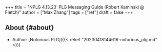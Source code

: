 +++
title = "NPLG 4.13.23: PLG Messaging Guide (Robert Kaminski @ Fletch)"
author = ["Max Zhang"]
tags = ["ref"]
draft = false
+++

## About {#about}

-   Author: [Notorious PLG]({{< relref "20230418144616-notorious_plg.md" >}})
